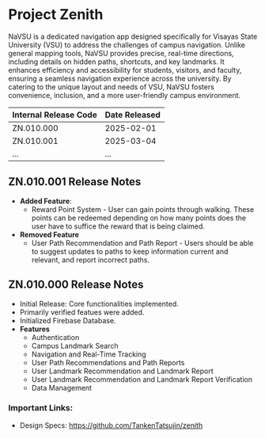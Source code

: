 # Project Zenith 
NaVSU is a dedicated navigation app designed specifically for Visayas State University (VSU) to address the challenges of campus navigation. Unlike general mapping tools, NaVSU provides precise, real-time directions, including details on hidden paths, shortcuts, and key landmarks. It enhances efficiency and accessibility for students, visitors, and faculty, ensuring a seamless navigation experience across the university. By catering to the unique layout and needs of VSU, NaVSU fosters convenience, inclusion, and a more user-friendly campus environment.  

| **Internal Release Code** | **Date Released** |
|---------------------------|------------------|
| ZN.010.000                | 2025-02-01       |
| ZN.010.001                | 2025-03-04       |
| ...                       | ...              |


## **ZN.010.001 Release Notes**
- **Added Feature**:
  - Reward Point System - User can gain points through walking. These points can be redeemed depending on how many points does the user have to suffice the reward that is being claimed.
- **Removed Feature**
  - User Path Recommendation and Path Report - Users should be able to suggest updates to paths to keep information current and relevant, and report incorrect paths.

## **ZN.010.000 Release Notes**
- Initial Release: Core functionalities implemented.
- Primarily verified featues were added.
- Initialized Firebase Database.
- **Features**
  - Authentication
  - Campus Landmark Search
  - Navigation and Real-Time Tracking
  - User Path Recommendations and Path Reports
  - User Landmark Recommendation and Landmark Report
  - User Landmark Recommendation and Landmark Report Verification
  - Data Management


### **Important Links**:  
- Design Specs: https://github.com/TankenTatsujin/zenith  
